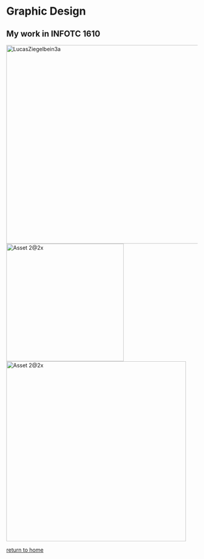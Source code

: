 # Graphic Design

## My work in INFOTC 1610


<img width="522" alt="LucasZiegelbein3a" src="https://user-images.githubusercontent.com/93022762/138541773-bca9cbb9-a37b-4cfa-973e-e8124ab05a8c.png">

<img width="309" alt="Asset 2@2x" src="https://user-images.githubusercontent.com/93022762/138541786-76c71ac7-0fcf-4c08-8e8c-f7225a2b0781.png">

<img width="473" alt="Asset 2@2x" src="https://user-images.githubusercontent.com/93022762/138541789-42ab45ec-1450-4b93-8f3d-1a63d6abb0ce.png">

     
[return to home](./README.md)
